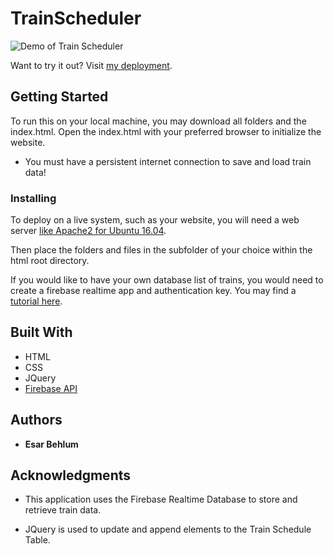 # TrainScheduler

![Demo of Train Scheduler](assets/images/demo.gif)

Want to try it out? Visit [my deployment](https://esarnb.github.io/TrainScheduler/).


## Getting Started

To run this on your local machine, you may download all folders and the index.html. Open the index.html with your preferred browser to initialize the website.

* You must have a persistent internet connection to save and load train data!

### Installing

To deploy on a live system, such as your website, you will need a web server [like Apache2 for Ubuntu 16.04](https://www.digitalocean.com/community/tutorials/how-to-install-the-apache-web-server-on-ubuntu-16-04).

Then place the folders and files in the subfolder of your choice within the html root directory.

If you would like to have your own database list of trains, you would need to create a firebase realtime app and authentication key. You may find a [tutorial here](https://firebase.google.com/docs/web/setup/).


## Built With

* HTML 
* CSS
* JQuery
* [Firebase API](https://firebase.google.com/docs/database)

## Authors

* **Esar Behlum** 

## Acknowledgments

* This application uses the Firebase Realtime Database to store and retrieve train data. 

* JQuery is used to update and append elements to the Train Schedule Table.
